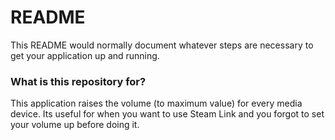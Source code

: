 # README #

This README would normally document whatever steps are necessary to get your application up and running.

### What is this repository for? ###

This application raises the volume (to maximum value) for every media device.
Its useful for when you want to use Steam Link and you forgot to set your volume up before doing it.
